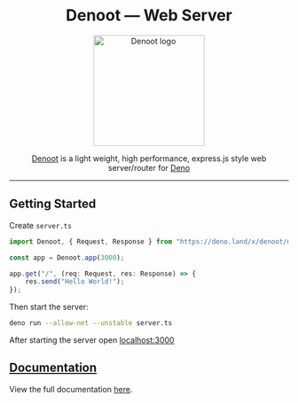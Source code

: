 
<div align="center">
    <h1>
        Denoot — Web Server
    </h1>
    <img src="https://i.imgur.com/20W1wHg.png" alt="Denoot logo" style="width:200px;" width="200" />
    <p><a href="https://denoot.dev">Denoot</a> is a light weight, high performance, express.js style web server/router for <a href="https://deno.land">Deno</a></p>
</div>

***

## Getting Started


Create `server.ts`
```ts
import Denoot, { Request, Response } from "https://deno.land/x/denoot/mod.ts";

const app = Denoot.app(3000);

app.get("/", (req: Request, res: Response) => {
    res.send("Hello World!");
});
```
Then start the server:
```sh
deno run --allow-net --unstable server.ts
```
After starting the server open [localhost:3000](http://localhost:3000)  

## [Documentation](https://denoot.dev/creating-denoot-app)
View the full documentation [here](https://denoot.dev/creating-denoot-app).
